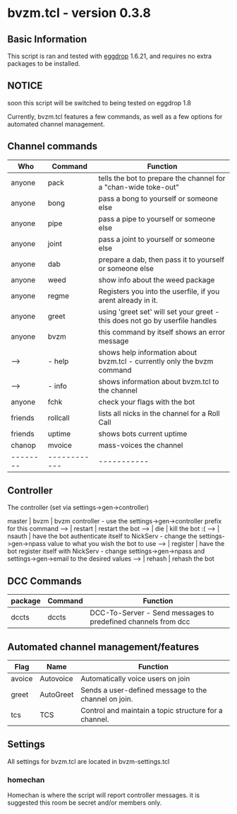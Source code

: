 # bvzm.tcl \- version 0.3.8

## Basic Information
This script is ran and tested with [eggdrop](http://eggheads.org) 1.6.21, and requires
no extra packages to be installed.

## NOTICE
soon this script will be switched to being tested on eggdrop 1.8

Currently, bvzm.tcl features a few commands, as well as a few options for automated channel management.

## Channel commands
Who     | Command    | Function
--------|------------|----------
anyone  | pack       | tells the bot to prepare the channel for a "chan-wide toke-out"
anyone  | bong       | pass a bong to yourself or someone else
anyone  | pipe       | pass a pipe to yourself or someone else
anyone  | joint      | pass a joint to yourself or someone else
anyone  | dab        | prepare a dab, then pass it to yourself or someone else
anyone  | weed       | show info about the weed package
anyone  | regme      | Registers you into the userfile, if you arent already in it.
anyone  | greet      | using 'greet set' will set your greet - this does not go by userfile handles
anyone  | bvzm       | this command by itself shows an error message
 -->    | - help     | shows help information about bvzm.tcl - currently only the bvzm command
 -->    | - info     | shows information about bvzm.tcl to the channel
anyone  | fchk       | check your flags with the bot
friends | rollcall   | lists all nicks in the channel for a Roll Call
friends | uptime     | shows bots current uptime
chanop  | mvoice     | mass-voices the channel
--------|------------|-----------

## Controller
The controller (set via settings->gen->controller)

master  | bvzm       | bvzm controller - use the settings->gen->controller prefix for this command
-->     | restart    | restart the bot
-->     | die        | kill the bot :(
-->     | nsauth     | have the bot authenticate itself to NickServ - change the settings->gen->npass value to what you wish the bot to use
-->     | register   | have the bot register itself with NickServ - change settings->gen->npass and settings->gen->email to the desired values
-->     | rehash     | rehash the bot

## DCC Commands
package  | Command   | Function
---------|-----------|---------
dccts    | dccts     | DCC-To-Server - Send messages to predefined channels from dcc

## Automated channel management/features
Flag    | Name         | Function
--------|--------------|----------
avoice  | Autovoice    | Automatically voice users on join
greet   | AutoGreet    | Sends a user-defined message to the channel on join.
tcs     | TCS          | Control and maintain a topic structure for a channel.

## Settings
All settings for bvzm.tcl are located in bvzm-settings.tcl
### homechan
Homechan is where the script will report controller messages. it is suggested this room be secret and/or members only.
